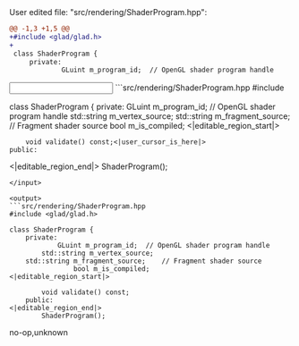 <events>
User edited file: "src/rendering/ShaderProgram.hpp":

```diff
@@ -1,3 +1,5 @@
+#include <glad/glad.h>
+
 class ShaderProgram {
     private:
             GLuint m_program_id;  // OpenGL shader program handle
```
</events>

<input>
```src/rendering/ShaderProgram.hpp
#include <glad/glad.h>

class ShaderProgram {
    private:
            GLuint m_program_id;  // OpenGL shader program handle
        std::string m_vertex_source;
    std::string m_fragment_source;    // Fragment shader source
                bool m_is_compiled;
<|editable_region_start|>

        void validate() const;<|user_cursor_is_here|>
    public:
<|editable_region_end|>
        ShaderProgram();
```
</input>

<output>
```src/rendering/ShaderProgram.hpp
#include <glad/glad.h>

class ShaderProgram {
    private:
            GLuint m_program_id;  // OpenGL shader program handle
        std::string m_vertex_source;
    std::string m_fragment_source;    // Fragment shader source
                bool m_is_compiled;
<|editable_region_start|>

        void validate() const;
    public:
<|editable_region_end|>
        ShaderProgram();
```
</output>

<labels>
no-op,unknown
</labels>
